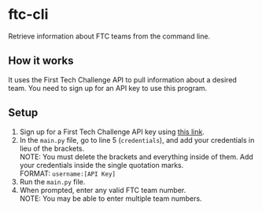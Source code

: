 # ftc-cli
Retrieve information about FTC teams from the command line.

## How it works
It uses the First Tech Challenge API to pull information about a desired team. You need to sign up for an API key to use this program.

## Setup
1. Sign up for a First Tech Challenge API key using [this link](https://ftc-events.firstinspires.org/services/API).
2. In the `main.py` file, go to line 5 (`credentials`), and add your credentials in lieu of the brackets. <br> NOTE: You must delete the brackets and everything inside of them. Add your credentials inside the single quotation marks. <br> FORMAT: `username:[API Key]`
3. Run the `main.py` file.
4. When prompted, enter any valid FTC team number. <br> NOTE: You may be able to enter multiple team numbers.
